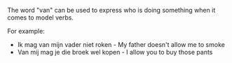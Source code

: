 The word "van" can be used to express who is doing something when it comes to model verbs.

For example:

- Ik mag van mijn vader niet roken - My father doesn't allow me to smoke
- Van mij mag je die broek wel kopen - I allow you to buy those pants